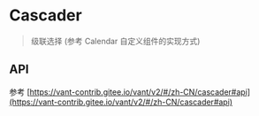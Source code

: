 # Cascader

> 级联选择 (参考 Calendar 自定义组件的实现方式)

## API

参考 [https://vant-contrib.gitee.io/vant/v2/#/zh-CN/cascader#api](https://vant-contrib.gitee.io/vant/v2/#/zh-CN/cascader#api)

